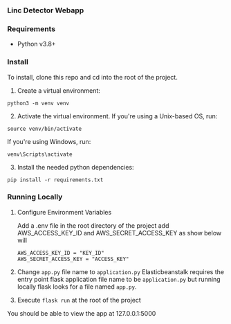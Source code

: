### Linc Detector Webapp

### Requirements
- Python v3.8+

### Install
To install, clone this repo and cd into the root of the project.

1) Create a virtual environment:

```python3 -m venv venv```

2) Activate the virtual environment. If you're using a Unix-based OS, run:

```source venv/bin/activate```

If you're using Windows, run:

```venv\Scripts\activate```

3) Install the needed python dependencies:

```pip install -r requirements.txt```

### Running Locally

1. Configure Environment Variables

    Add a .env file in the root directory of the project add AWS_ACCESS_KEY_ID and AWS_SECRET_ACCESS_KEY as show below will

    ```buildoutcfg
    AWS_ACCESS_KEY_ID = "KEY_ID"
    AWS_SECRET_ACCESS_KEY = "ACCESS_KEY"
    ```
3. Change `app.py` file name to `application.py` Elasticbeanstalk requires the entry point 
flask application file name to be `application.py` but running locally flask looks for
a file named `app.py`.

4. Execute ```flask run``` at the root of the project

You should be able to view the app at 127.0.0.1:5000
